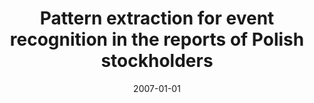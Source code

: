 ---
# Documentation: https://wowchemy.com/docs/managing-content/

title: Pattern extraction for event recognition in the reports of Polish stockholders
subtitle: ''
summary: ''
authors:
- Michał M. Marcińczuk
- piasecki
tags: []
categories: []
date: '2007-01-01'
lastmod: 2022-10-07T05:09:45Z
featured: false
draft: false

# Featured image
# To use, add an image named `featured.jpg/png` to your page's folder.
# Focal points: Smart, Center, TopLeft, Top, TopRight, Left, Right, BottomLeft, Bottom, BottomRight.
image:
  caption: ''
  focal_point: ''
  preview_only: false

# Projects (optional).
#   Associate this post with one or more of your projects.
#   Simply enter your project's folder or file name without extension.
#   E.g. `projects = ["internal-project"]` references `content/project/deep-learning/index.md`.
#   Otherwise, set `projects = []`.
projects: []
publishDate: '2022-10-07T05:09:43.953224Z'
publication_types:
- '1'
abstract: ''
publication: '*XXIII Jesienne Spotkania PTI [Dokument elektroniczny, Wisła, Poland,
  October 15-17, 2007*'
---